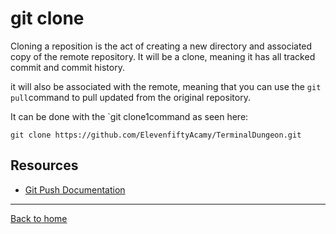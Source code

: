 # git clone 

Cloning a reposition is the act of creating a new directory and associated copy of the remote repository. It will be a clone, meaning it has all tracked commit and commit history.

it will also be associated with the remote, meaning that you can use the `git pull`command to pull updated from the original repository.

It can be done with the `git clone1command as seen here:
```
git clone https://github.com/ElevenfiftyAcamy/TerminalDungeon.git
```
## Resources 
- [Git Push Documentation](https:git-scm.com/docs-clone)
---

[Back to home](../README.md)